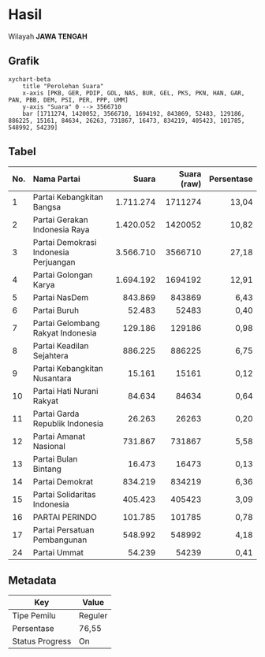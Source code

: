 # Hasil

Wilayah **JAWA TENGAH**

## Grafik

```mermaid
xychart-beta
    title "Perolehan Suara"
    x-axis [PKB, GER, PDIP, GOL, NAS, BUR, GEL, PKS, PKN, HAN, GAR, PAN, PBB, DEM, PSI, PER, PPP, UMM]
    y-axis "Suara" 0 --> 3566710
    bar [1711274, 1420052, 3566710, 1694192, 843869, 52483, 129186, 886225, 15161, 84634, 26263, 731867, 16473, 834219, 405423, 101785, 548992, 54239]
```

## Tabel

| No. | Nama Partai                           | Suara     | Suara (raw) | Persentase |
|:--- |:------------------------------------- | ---------:| -----------:| ----------:|
| 1   | Partai Kebangkitan Bangsa             | 1.711.274 | 1711274     | 13,04      |
| 2   | Partai Gerakan Indonesia Raya         | 1.420.052 | 1420052     | 10,82      |
| 3   | Partai Demokrasi Indonesia Perjuangan | 3.566.710 | 3566710     | 27,18      |
| 4   | Partai Golongan Karya                 | 1.694.192 | 1694192     | 12,91      |
| 5   | Partai NasDem                         | 843.869   | 843869      | 6,43       |
| 6   | Partai Buruh                          | 52.483    | 52483       | 0,40       |
| 7   | Partai Gelombang Rakyat Indonesia     | 129.186   | 129186      | 0,98       |
| 8   | Partai Keadilan Sejahtera             | 886.225   | 886225      | 6,75       |
| 9   | Partai Kebangkitan Nusantara          | 15.161    | 15161       | 0,12       |
| 10  | Partai Hati Nurani Rakyat             | 84.634    | 84634       | 0,64       |
| 11  | Partai Garda Republik Indonesia       | 26.263    | 26263       | 0,20       |
| 12  | Partai Amanat Nasional                | 731.867   | 731867      | 5,58       |
| 13  | Partai Bulan Bintang                  | 16.473    | 16473       | 0,13       |
| 14  | Partai Demokrat                       | 834.219   | 834219      | 6,36       |
| 15  | Partai Solidaritas Indonesia          | 405.423   | 405423      | 3,09       |
| 16  | PARTAI PERINDO                        | 101.785   | 101785      | 0,78       |
| 17  | Partai Persatuan Pembangunan          | 548.992   | 548992      | 4,18       |
| 24  | Partai Ummat                          | 54.239    | 54239       | 0,41       |


## Metadata

| Key             | Value   |
| --------------- | ------- |
| Tipe Pemilu     | Reguler |
| Persentase      | 76,55   |
| Status Progress | On      |



